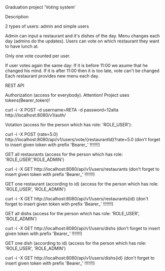 Graduation project 'Voting system'

Description

2 types of users: admin and simple users

Admin can input a restaurant and it's dishes of the day.
Menu changes each day (admins do the updates).
Users can vote on which restaurant they want to have lunch at.

Only one vote counted per user.

If user votes again the same day:
If it is before 11:00 we asume that he changed his mind.
If it is after 11:00 then it is too late, vote can't be changed
Each restaurant provides new menu each day.

REST API

Authorization (access for everybody). Attention! Project uses tokens(Bearer_token)! 

curl -i -X POST -d username=RETA -d password=12alta   http://localhost:8080/v1/auth/ 

Votation (access for the person which has role: 'ROLE_USER'):

curl -i -X POST {rate=5.0}  http://localhost:8080/api/v1/users/vote/{restaurantId}?rate=5.0 (don't forget to insert given token with prefix 'Bearer_' !!!!!!!)

GET all restaurants (access for the person which has role: 'ROLE_USER','ROLE_ADMIN')

curl -i -X GET http://localhost:8080/api/v1/users/restaurants (don't forget to insert given token with prefix 'Bearer_' !!!!!!!)

GET one restaurant (according to id) (access for the person which has role: 'ROLE_USER', 'ROLE_ADMIN')

curl -i -X GET http://localhost:8080/api/v1/users/restaurants{id} (don't forget to insert given token with prefix 'Bearer_' !!!!!!!)

GET all dishs  (access for the person which has role: 'ROLE_USER', 'ROLE_ADMIN')

curl -i -X GET http://localhost:8080/api/v1/users/dishs (don't forget to insert given token with prefix 'Bearer_' !!!!!!!)

GET one dish (according to id) (access for the person which has role: 'ROLE_USER', 'ROLE_ADMIN')

curl -i -X GET http://localhost:8080/api/v1/users/dishs{id} (don't forget to insert given token with prefix 'Bearer_' !!!!!!!)
